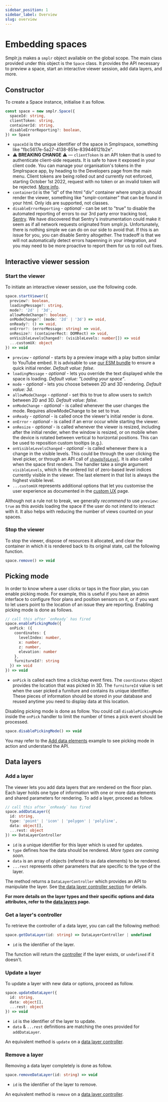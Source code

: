 ```yaml
---
sidebar_position: 1
sidebar_label: Overview
slug: overview
---
```


# Embedding spaces

Smplr.js makes a `smplr` object available on the global scope. The main class provided under this object is the `Space` class. It provides the API necessary to preview a space, start an interactive viewer session, add data layers, and more.

## Constructor

To create a Space instance, initialise it as follow.

```ts
const space = new smplr.Space({
  spaceId: string,
  clientToken: string,
  containerId: string,
  disableErrorReporting?: boolean,
}) => Space
```

- `spaceId` is the unique identifier of the space in Smplrspace, something like "fbc5617e-5a27-4138-851e-839446121b2e".
- ⚠️ **BREAKING CHANGE** ⚠️ — `clientToken` is an API token that is used to authenticate client-side requests. It is safe to have it exposed in your client code. You can manage your organisation's tokens in the Smplrspace app, by heading to the Developers page from the main menu. Client tokens are being rolled out and currently not enforced, starting October 1st 2022, request with no token or an invalid token will be rejected. [More info](/guides/embedding#client-tokens).
- `containerId` is the "id" of the html "div" container where smplr.js should render the viewer, something like "smplr-container" that can be found in your html. Only ids are supported, not classes.
- `disableErrorReporting` - _optional_ - can be set to "true" to disable the automated reporting of errors to our 3rd party error tracking tool, [Sentry](https://sentry.io/). We have discovered that Sentry's instrumentation could make it seem as if all network requests originated from smplr.js. Unfortunately, there is nothing simple we can do on our side to avoid that. If this is an issue for you, you can disable Sentry altogether. The tradeoff is that we will not automatically detect errors hapenning in your integration, and you may need to be more proactive to report them for us to roll out fixes.

## Interactive viewer session

### Start the viewer

To initiate an interactive viewer session, use the following code.

```ts
space.startViewer({
  preview?: boolean,
  loadingMessage?: string,
  mode?: '2d' | '3d',
  allowModeChange?: boolean,
  onModeChange?: (mode: '2d' | '3d') => void,
  onReady?: () => void,
  onError?: (errorMessage: string) => void,
  onResize?: (containerRect: DOMRect) => void,
  onVisibleLevelsChanged?: (visibleLevels: number[]) => void
  ...customUX: object
}) => void
```

- `preview` - _optional_ - starts by a preview image with a play button similar to YouTube embed. It is advisable to use [our ESM bundle](/#esm-bundle-supports-runtime-tree-shaking) to ensure a quick initial render. _Default value: false_.
- `loadingMessage` - _optional_ - lets you override the text displayed while the space is loading. _Default value: "Loading your space"_.
- `mode` - _optional_ - lets you choose between 2D and 3D rendering. _Default value: 3d_.
- `allowModeChange` - _optional_ - set this to true to allow users to switch between 2D and 3D. _Default value: false_.
- `onModeChange` - _optional_ - is called whenever the user changes the mode. Requires allowModeChange to be set to true.
- `onReady` - _optional_ - is called once the viewer's initial render is done.
- `onError` - _optional_ - is called if an error occur while starting the viewer.
- `onResize` - _optional_ - is called whenever the viewer is resized, including after the initial render, when the window is resized, or on mobile when the device is rotated between vertical to horizontal positions. This can be used to reposition custom tooltips (e.g.).
- `onVisibleLevelsChanged` - _optional_ - is called whenever there is a change in the visible levels. This could be through the user clicking the level picker, or through an API call of [`showUpToLevel`](/api-reference/space/custom-ux#control-which-levels-are-visible). It is also called when the space first renders. The handler take a single argument `visibleLevels`, which is the ordered list of zero-based level indices currently visible in the viewer. The last element in that list is always the highest visible level.
- `...customUX` represents additional options that let you customise the user experience as documented in the [custom UX](./custom-ux#viewer-options) page.

Although not a rule not to break, we generally _recommend_ to use `preview: true` as this avoids loading the space if the user do not intend to interact with it. It also helps with reducing the number of views counted on your spaces.

### Stop the viewer

To stop the viewer, dispose of resources it allocated, and clear the container in which it is rendered back to its original state, call the following function.

```ts
space.remove() => void
```

## Picking mode

In order to know where a user clicks or taps in the floor plan, you can enable picking mode. For example, this is useful if you have an admin interface to configure floor plans and position sensors on it, or if you want to let users point to the location of an issue they are reporting. Enabling picking mode is done as follows.

```ts
// call this after `onReady` has fired
space.enablePickingMode({
  onPick: ({
    coordinates: {
      levelIndex: number,
      x: number,
      z: number,
      elevation: number
    },
    furnitureId?: string
  }) => void
}) => void
```

- `onPick` is called each time a click/tap event fires. The `coordinates` object provides the location that was picked in 3D. The `furnitureId` value is set when the user picked a furniture and contains its unique identifier. These pieces of information should be stored in your database and reused anytime you need to display data at this location.

Disabling picking mode is done as follow. You could call `disablePickingMode` inside the `onPick` handler to limit the number of times a pick event should be processed.

```ts
space.disablePickingMode() => void
```

You may refer to the [Add data elements](/examples/add-data-elements) example to see picking mode in action and understand the API.

## Data layers

### Add a layer

The viewer lets you add data layers that are rendered on the floor plan. Each layer holds one type of information with one or more data elements and shared parameters for rendering. To add a layer, proceed as follow.

```ts
// call this after `onReady` has fired
space.addDataLayer({
  id: string,
  type: 'point' | 'icon' | 'polygon' | 'polyline',
  data: object[],
  ...rest: object
}) => DataLayerController
```

- `id` is a unique identifier for this layer which is used for updates.
- `type` defines how the data should be rendered. _More types are coming soon_.
- `data` is an array of objects (refered to as data elements) to be rendered.
- `...rest` represents other parameters that are specific to the type of the layer.

The method returns a `DataLayerController` which provides an API to manipulate the layer. See [the data layer controller section](./data-layers#data-layer-controller) for details.

**For more details on the layer types and their specific options and data attributes, refer to the [data layers](./data-layers) page.**

### Get a layer's controller

To retrieve the controller of a data layer, you can call the following method:

```ts
space.getDataLayer(id: string) => DataLayerController | undefined
```

- `id` is the identifier of the layer.

The function will return the [controller](./data-layers#data-layer-controller) if the layer exists, or `undefined` if it doesn't.

### Update a layer

To update a layer with new data or options, proceed as follow.

```ts
space.updateDataLayer({
  id: string,
  data: object[],
  ...rest: object
}) => void
```

- `id` is the identifier of the layer to update.
- `data` & `...rest` definitions are matching the ones provided for `addDataLayer`.

An equivalent method is `update` on a [data layer controller](./data-layers#data-layer-controller).

### Remove a layer

Removing a data layer completely is done as follow.

```ts
space.removeDataLayer(id: string) => void
```

- `id` is the identifier of the layer to remove.

An equivalent method is `remove` on a [data layer controller](./data-layers#data-layer-controller).
